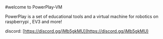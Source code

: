 #welcome to PowerPlay-VM

PowerPlay is a set of educational tools and a virtual machine for robotics on raspberrypi , EV3 and more!

discord: [https://discord.gg/jMb5gkMU](https://discord.gg/jMb5gkMU)
